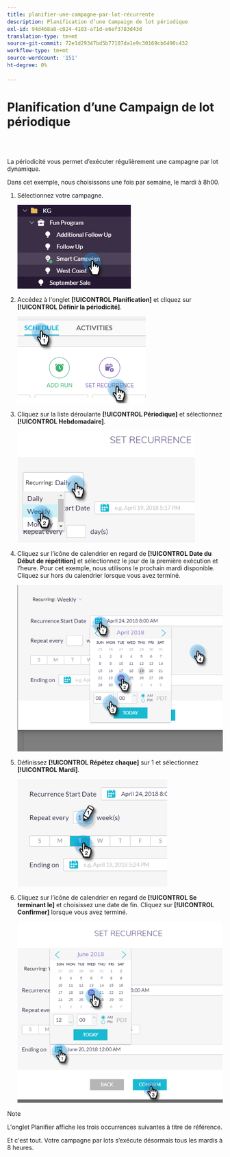```yaml
---
title: planifier-une-campagne-par-lot-récurrente
description: Planification d’une Campaign de lot périodique
exl-id: 94d468a8-c024-4103-a71d-e6ef3783d43d
translation-type: tm+mt
source-git-commit: 72e1d29347bd5b77107da1e9c30169cb6490c432
workflow-type: tm+mt
source-wordcount: '151'
ht-degree: 0%

---
```


# Planification d’une Campaign de lot périodique

<br> 

La périodicité vous permet d’exécuter régulièrement une campagne par lot dynamique.

Dans cet exemple, nous choisissons une fois par semaine, le mardi à 8h00.

1. Sélectionnez votre campagne.

   ![Image un](/help/sky/assets/smart-campaigns/schedule-a-recurring-batch-campaign/schedule-a-recurring-batch-campaign-1.png)

1. Accédez à l&#39;onglet **[!UICONTROL Planification]** et cliquez sur **[!UICONTROL Définir la périodicité]**.

   ![Image 2](/help/sky/assets/smart-campaigns/schedule-a-recurring-batch-campaign/schedule-a-recurring-batch-campaign-2.png)

1. Cliquez sur la liste déroulante **[!UICONTROL Périodique]** et sélectionnez **[!UICONTROL Hebdomadaire]**.

   ![Image trois](/help/sky/assets/smart-campaigns/schedule-a-recurring-batch-campaign/schedule-a-recurring-batch-campaign-3.png)

1. Cliquez sur l’icône de calendrier en regard de **[!UICONTROL Date du Début de répétition]** et sélectionnez le jour de la première exécution et l’heure. Pour cet exemple, nous utilisons le prochain mardi disponible. Cliquez sur hors du calendrier lorsque vous avez terminé.

   ![Image 4](/help/sky/assets/smart-campaigns/schedule-a-recurring-batch-campaign/schedule-a-recurring-batch-campaign-4.png)

1. Définissez **[!UICONTROL Répétez chaque]** sur 1 et sélectionnez **[!UICONTROL Mardi]**.

   ![Image 5](/help/sky/assets/smart-campaigns/schedule-a-recurring-batch-campaign/schedule-a-recurring-batch-campaign-5.png)

1. Cliquez sur l’icône de calendrier en regard de **[!UICONTROL Se terminant le]** et choisissez une date de fin. Cliquez sur **[!UICONTROL Confirmer]** lorsque vous avez terminé.

   ![Image six](/help/sky/assets/smart-campaigns/schedule-a-recurring-batch-campaign/schedule-a-recurring-batch-campaign-6.png)

>[!NOTE]
>
>L&#39;onglet Planifier affiche les trois occurrences suivantes à titre de référence.

Et c&#39;est tout. Votre campagne par lots s’exécute désormais tous les mardis à 8 heures.
